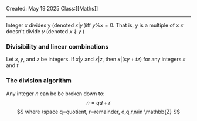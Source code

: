 Created: May 19 2025
Class:[[Maths]] 
- - -
Integer $x$ divides y (denoted $x | y$ )iff $y\%x=0$. That is, y is a multiple of x
$x$ doesn't divide $y$ (denoted $x \nmid y$ ) 

### Divisibility and linear combinations
Let $x, y$, and $z$ be integers. If $x|y$ and $x|z$, then $x|(sy + tz)$ for any integers $s$ and $t$

### The division algorithm
Any integer $n$ can be be broken down to:
$$
n=qd+r
$$
$$
where \space q=quotient, r=remainder, d,q,r,n\in \mathbb{Z} 
$$
